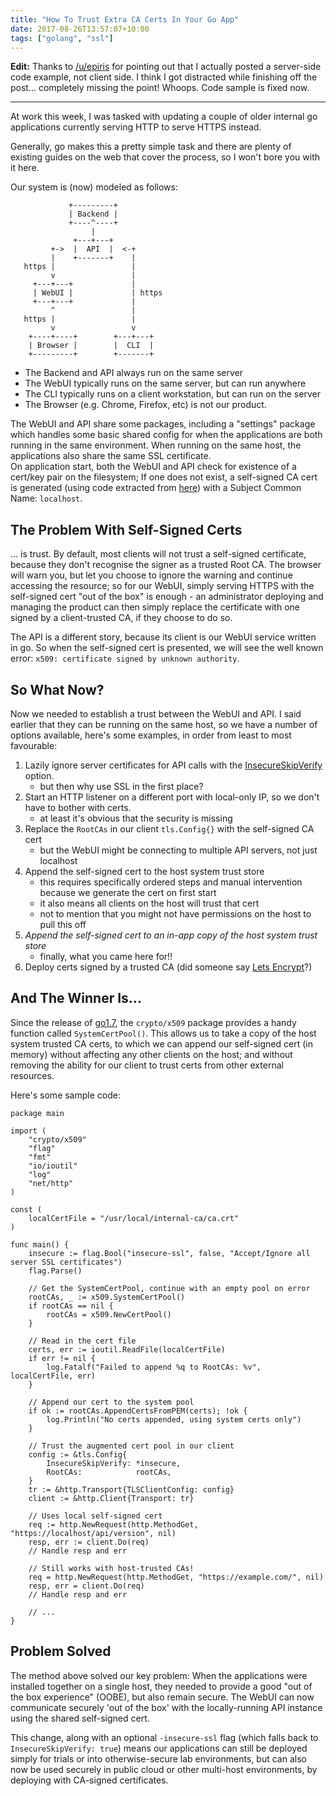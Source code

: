```yaml
---
title: "How To Trust Extra CA Certs In Your Go App"
date: 2017-08-26T13:57:07+10:00
tags: ["golang", "ssl"]
---
```


**Edit:** Thanks to [/u/epiris](https://www.reddit.com/r/golang/comments/6w3lcn/adding_private_ssl_ca_cert_to_trust_pool_for_only/dm77ccl/) for pointing out that I actually posted a server-side code example, not client side. I think I got distracted while finishing off the post... completely missing the point! Whoops. Code sample is fixed now.  
 - - -  
  
At work this week, I was tasked with updating a couple of older internal go applications currently serving HTTP to serve HTTPS instead.  
  
Generally, go makes this a pretty simple task and there are plenty of existing guides on the web that cover the process, so I won't bore you with it here.  
  
Our system is (now) modeled as follows:

```
             +---------+
             | Backend |
             +----^----+
                  |
              +---+---+
         +->  |  API  |  <-+
         |    +-------+    |
   https |                 |
         v                 |
     +---+---+             |
     | WebUI |             | https
     +---+---+             |
         ^                 |
   https |                 |
         v                 v
    +----+----+        +---+---+
    | Browser |        |  CLI  |
    +---------+        +-------+
```
* The Backend and API always run on the same server
* The WebUI typically runs on the same server, but can run anywhere
* The CLI typically runs on a client workstation, but can run on the server
* The Browser (e.g. Chrome, Firefox, etc) is not our product.

The WebUI and API share some packages, including a "settings" package which handles some basic shared config for when the applications are both running in the same environment. When running on the same host, the applications also share the same SSL certificate.  
On application start, both the WebUI and API check for existence of a cert/key pair on the filesystem; If one does not exist, a self-signed CA cert is generated (using code extracted from [here](https://golang.org/src/crypto/tls/generate_cert.go)) with a Subject Common Name: `localhost`.  
  
  
## The Problem With Self-Signed Certs 
... is trust. By default, most clients will not trust a self-signed certificate, because they don't recognise the signer as a trusted Root CA. The browser will warn you, but let you choose to ignore the warning and continue accessing the resource; so for our WebUI, simply serving HTTPS with the self-signed cert "out of the box" is enough - an administrator deploying and managing the product can then simply replace the certificate with one signed by a client-trusted CA, if they choose to do so.  
  
The API is a different story, because its client is our WebUI service written in go. So when the self-signed cert is presented, we will see the well known error: `x509: certificate signed by unknown authority`.  
  
  
## So What Now?
Now we needed to establish a trust between the WebUI and API. I said earlier that they can be running on the same host, so we have a number of options available, here's some examples, in order from least to most favourable:  
  
1. Lazily ignore server certificates for API calls with the [InsecureSkipVerify](https://golang.org/pkg/crypto/tls/#Config.InsecureSkipVerify) option.
    * but then why use SSL in the first place?
1. Start an HTTP listener on a different port with local-only IP, so we don't have to bother with certs.
    * at least it's obvious that the security is missing
1. Replace the `RootCAs` in our client `tls.Config{}` with the self-signed CA cert
    * but the WebUI might be connecting to multiple API servers, not just localhost
1. Append the self-signed cert to the host system trust store
    * this requires specifically ordered steps and manual intervention because we generate the cert on first start
    * it also means all clients on the host will trust that cert
    * not to mention that you might not have permissions on the host to pull this off
1. *Append the self-signed cert to an in-app copy of the host system trust store*
    * finally, what you came here for!!
1. Deploy certs signed by a trusted CA (did someone say [Lets Encrypt](https://letsencrypt.org/)?)
  
  
## And The Winner Is...
Since the release of [go1.7](https://golang.org/doc/go1.7#crypto_x509), the `crypto/x509` package provides a handy function called `SystemCertPool()`. This allows us to take a copy of the host system trusted CA certs, to which we can append our self-signed cert (in memory) without affecting any other clients on the host; and without removing the ability for our client to trust certs from other external resources.

Here's some sample code:

```
package main

import (
	"crypto/x509"
	"flag"
	"fmt"
	"io/ioutil"
	"log"
	"net/http"
)

const (
	localCertFile = "/usr/local/internal-ca/ca.crt"
)

func main() {
	insecure := flag.Bool("insecure-ssl", false, "Accept/Ignore all server SSL certificates")
	flag.Parse()

	// Get the SystemCertPool, continue with an empty pool on error
	rootCAs, _ := x509.SystemCertPool()
	if rootCAs == nil {
		rootCAs = x509.NewCertPool()
	}

	// Read in the cert file
	certs, err := ioutil.ReadFile(localCertFile)
	if err != nil {
		log.Fatalf("Failed to append %q to RootCAs: %v", localCertFile, err)
	}

	// Append our cert to the system pool
	if ok := rootCAs.AppendCertsFromPEM(certs); !ok {
		log.Println("No certs appended, using system certs only")
	}

	// Trust the augmented cert pool in our client
	config := &tls.Config{
		InsecureSkipVerify: *insecure,
		RootCAs:            rootCAs,
	}
	tr := &http.Transport{TLSClientConfig: config}
	client := &http.Client{Transport: tr}

	// Uses local self-signed cert
	req := http.NewRequest(http.MethodGet, "https://localhost/api/version", nil)
	resp, err := client.Do(req)
	// Handle resp and err

	// Still works with host-trusted CAs!
	req = http.NewRequest(http.MethodGet, "https://example.com/", nil)
	resp, err = client.Do(req)
	// Handle resp and err

	// ...
}
```
  
  
## Problem Solved
The method above solved our key problem: When the applications were installed together on a single host, they needed to provide a good "out of the box experience" (OOBE), but also remain secure. The WebUI can now communicate securely 'out of the box' with the locally-running API instance using the shared self-signed cert.  
  
This change, along with an optional `-insecure-ssl` flag (which falls back to `InsecureSkipVerify: true`) means our applications can still be deployed simply for trials or into otherwise-secure lab environments, but can also now be used securely in public cloud or other multi-host environments, by deploying with CA-signed certificates.

